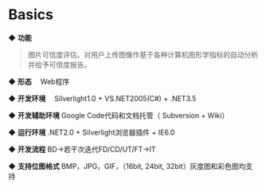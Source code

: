 # Basics #

◆ **功能**
> 图片可信度评估。对用户上传图像作基于各种计算机图形学指标的自动分析并给予可信度报告。

◆ **形态**
　Web程序

◆ **开发环境**
　Silverlight1.0 + VS.NET2005(C#) + .NET3.5

◆ **开发辅助环境**  Google Code代码和文档托管（ Subversion + Wiki）

◆ **运行环境**  .NET2.0 + Silverlight浏览器插件 + IE6.0

◆ **开发流程**  BD→若干次迭代FD/CD/UT/FT→IT

◆ **支持位图格式**  BMP，JPG，GIF，（16bit, 24bit, 32bit）灰度图和彩色图均支持